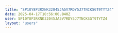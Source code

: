 ```yaml
---
title: "SP10Y8P3RXNK32045JA5V7RDY5J7TNCKSGT9TYTZ4"
date: 2025-04-17T10:56:00.840Z
user: SP10Y8P3RXNK32045JA5V7RDY5J7TNCKSGT9TYTZ4
layout: "users"
---
```

    